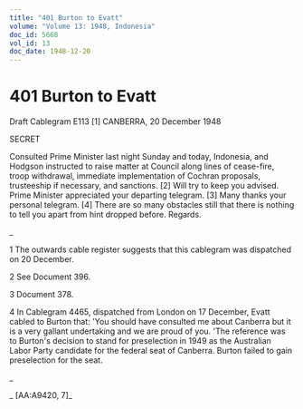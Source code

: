 ```yaml
---
title: "401 Burton to Evatt"
volume: "Volume 13: 1948, Indonesia"
doc_id: 5668
vol_id: 13
doc_date: 1948-12-20
---
```


# 401 Burton to Evatt

Draft Cablegram E113 [1] CANBERRA, 20 December 1948

SECRET

Consulted Prime Minister last night Sunday and today, Indonesia, and Hodgson instructed to raise matter at Council along lines of cease-fire, troop withdrawal, immediate implementation of Cochran proposals, trusteeship if necessary, and sanctions. [2] Will try to keep you advised. Prime Minister appreciated your departing telegram. [3] Many thanks your personal telegram. [4] There are so many obstacles still that there is nothing to tell you apart from hint dropped before. Regards.

_

1 The outwards cable register suggests that this cablegram was dispatched on 20 December.

2 See Document 396.

3 Document 378.

4 In Cablegram 4465, dispatched from London on 17 December, Evatt cabled to Burton that: 'You should have consulted me about Canberra but it is a very gallant undertaking and we are proud of you. 'The reference was to Burton's decision to stand for preselection in 1949 as the Australian Labor Party candidate for the federal seat of Canberra. Burton failed to gain preselection for the seat.

_

_ [AA:A9420, 7]_
